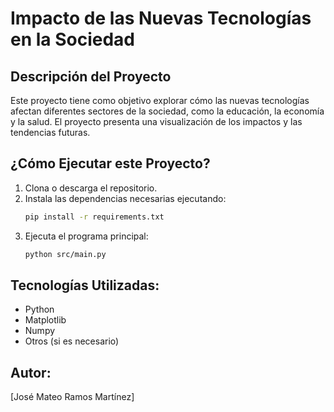 # Impacto de las Nuevas Tecnologías en la Sociedad

## Descripción del Proyecto
Este proyecto tiene como objetivo explorar cómo las nuevas tecnologías afectan diferentes sectores de la sociedad, como la educación, la economía y la salud. El proyecto presenta una visualización de los impactos y las tendencias futuras.

## ¿Cómo Ejecutar este Proyecto?
1. Clona o descarga el repositorio.
2. Instala las dependencias necesarias ejecutando:
    ```bash
    pip install -r requirements.txt
    ```
3. Ejecuta el programa principal:
    ```bash
    python src/main.py
    ```

## Tecnologías Utilizadas:
- Python
- Matplotlib
- Numpy
- Otros (si es necesario)

## Autor:
[José Mateo Ramos Martínez]
